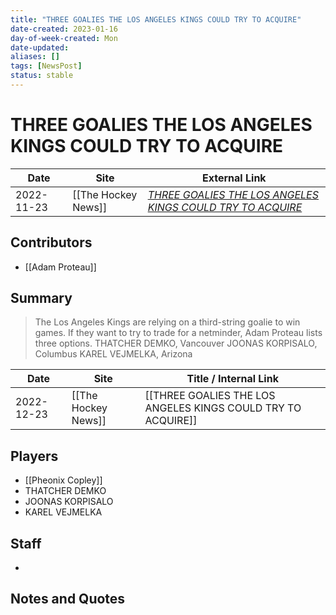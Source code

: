 ```yaml
---
title: "THREE GOALIES THE LOS ANGELES KINGS COULD TRY TO ACQUIRE"
date-created: 2023-01-16
day-of-week-created: Mon
date-updated: 
aliases: []
tags: [NewsPost]
status: stable
---
```


# THREE GOALIES THE LOS ANGELES KINGS COULD TRY TO ACQUIRE

| Date       | Site                | External Link                                                                                                                                         |
| ---------- | ------------------- | ----------------------------------------------------------------------------------------------------------------------------------------------------- |
| 2022-11-23 | [[The Hockey News]] | [*THREE GOALIES THE LOS ANGELES KINGS COULD TRY TO ACQUIRE*](https://thehockeynews.com/news/three-goalies-the-los-angeles-kings-could-try-to-acquire) |

## Contributors
- [[Adam Proteau]]

## Summary
> The Los Angeles Kings are relying on a third-string goalie to win games. If they want to try to trade for a netminder, Adam Proteau lists three options.
> THATCHER DEMKO, Vancouver
> JOONAS KORPISALO, Columbus
> KAREL VEJMELKA, Arizona 


| Date       | Site                | Title / Internal Link                                        |
| ---------- | ------------------- | ------------------------------------------------------------ |
| 2022-12-23 | [[The Hockey News]] | [[THREE GOALIES THE LOS ANGELES KINGS COULD TRY TO ACQUIRE]] |

## Players
- [[Pheonix Copley]]
- THATCHER DEMKO
- JOONAS KORPISALO
- KAREL VEJMELKA

## Staff
- 

## Notes and Quotes

